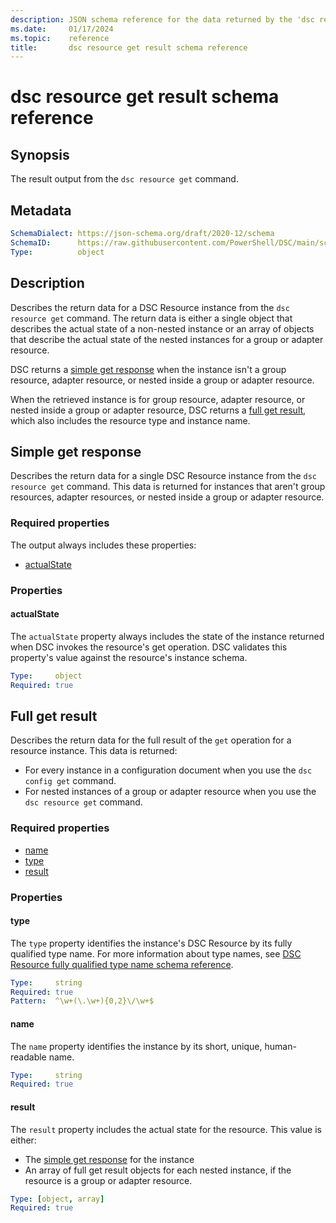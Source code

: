 ```yaml
---
description: JSON schema reference for the data returned by the 'dsc resource get' command.
ms.date:     01/17/2024
ms.topic:    reference
title:       dsc resource get result schema reference
---
```


# dsc resource get result schema reference

## Synopsis

The result output from the `dsc resource get` command.

## Metadata

```yaml
SchemaDialect: https://json-schema.org/draft/2020-12/schema
SchemaID:      https://raw.githubusercontent.com/PowerShell/DSC/main/schemas/2023/10/outputs/resource/get.json
Type:          object
```

## Description

Describes the return data for a DSC Resource instance from the `dsc resource get` command. The
return data is either a single object that describes the actual state of a non-nested instance or
an array of objects that describe the actual state of the nested instances for a group or adapter
resource.

DSC returns a [simple get response](#simple-get-response) when the instance isn't a group resource,
adapter resource, or nested inside a group or adapter resource.

When the retrieved instance is for group resource, adapter resource, or nested inside a group or
adapter resource, DSC returns a [full get result](#full-get-result), which also includes the
resource type and instance name.

## Simple get response

Describes the return data for a single DSC Resource instance from the `dsc resource get` command.
This data is returned for instances that aren't group resources, adapter resources, or nested
inside a group or adapter resource.

### Required properties

The output always includes these properties:

- [actualState](#actualstate)

### Properties

#### actualState

The `actualState` property always includes the state of the instance returned when DSC invokes the
resource's get operation. DSC validates this property's value against the resource's instance
schema.

```yaml
Type:     object
Required: true
```

## Full get result

Describes the return data for the full result of the `get` operation for a resource instance. This
data is returned:

- For every instance in a configuration document when you use the `dsc config get` command.
- For nested instances of a group or adapter resource when you use the `dsc resource get` command.

### Required properties

- [name](#name)
- [type](#type)
- [result](#result)

### Properties

#### type

The `type` property identifies the instance's DSC Resource by its fully qualified type name.
For more information about type names, see
[DSC Resource fully qualified type name schema reference][01].

```yaml
Type:     string
Required: true
Pattern:  ^\w+(\.\w+){0,2}\/\w+$
```

#### name

The `name` property identifies the instance by its short, unique, human-readable name.

```yaml
Type:     string
Required: true
```

#### result

The `result` property includes the actual state for the resource. This value is either:

- The [simple get response](#simple-get-response) for the instance
- An array of full get result objects for each nested instance, if the resource is a group or
  adapter resource.

```yaml
Type: [object, array]
Required: true
```

[01]: ../../definitions/resourceType.md
